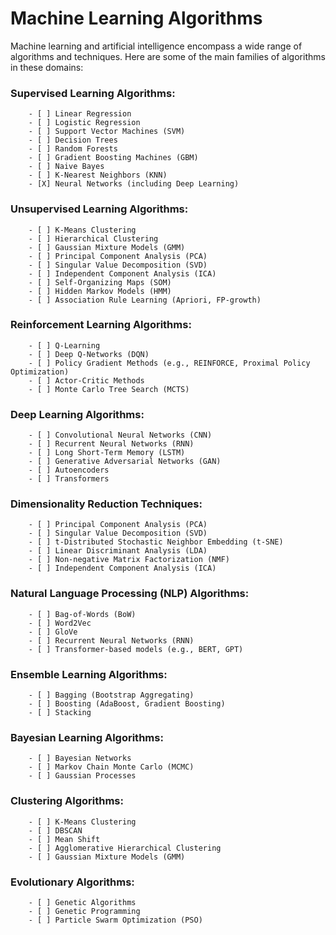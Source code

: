 # Machine Learning Algorithms

Machine learning and artificial intelligence encompass a wide range of algorithms and techniques. Here are some of the main families of algorithms in these domains:

###    Supervised Learning Algorithms:
        - [ ] Linear Regression
        - [ ] Logistic Regression
        - [ ] Support Vector Machines (SVM)
        - [ ] Decision Trees
        - [ ] Random Forests
        - [ ] Gradient Boosting Machines (GBM)
        - [ ] Naive Bayes
        - [ ] K-Nearest Neighbors (KNN)
        - [X] Neural Networks (including Deep Learning)

###    Unsupervised Learning Algorithms:
        - [ ] K-Means Clustering
        - [ ] Hierarchical Clustering
        - [ ] Gaussian Mixture Models (GMM)
        - [ ] Principal Component Analysis (PCA)
        - [ ] Singular Value Decomposition (SVD)
        - [ ] Independent Component Analysis (ICA)
        - [ ] Self-Organizing Maps (SOM)
        - [ ] Hidden Markov Models (HMM)
        - [ ] Association Rule Learning (Apriori, FP-growth)

###    Reinforcement Learning Algorithms:
        - [ ] Q-Learning
        - [ ] Deep Q-Networks (DQN)
        - [ ] Policy Gradient Methods (e.g., REINFORCE, Proximal Policy Optimization)
        - [ ] Actor-Critic Methods
        - [ ] Monte Carlo Tree Search (MCTS)

###    Deep Learning Algorithms:
        - [ ] Convolutional Neural Networks (CNN)
        - [ ] Recurrent Neural Networks (RNN)
        - [ ] Long Short-Term Memory (LSTM)
        - [ ] Generative Adversarial Networks (GAN)
        - [ ] Autoencoders
        - [ ] Transformers

###    Dimensionality Reduction Techniques:
        - [ ] Principal Component Analysis (PCA)
        - [ ] Singular Value Decomposition (SVD)
        - [ ] t-Distributed Stochastic Neighbor Embedding (t-SNE)
        - [ ] Linear Discriminant Analysis (LDA)
        - [ ] Non-negative Matrix Factorization (NMF)
        - [ ] Independent Component Analysis (ICA)

###    Natural Language Processing (NLP) Algorithms:
        - [ ] Bag-of-Words (BoW)
        - [ ] Word2Vec
        - [ ] GloVe
        - [ ] Recurrent Neural Networks (RNN)
        - [ ] Transformer-based models (e.g., BERT, GPT)

###    Ensemble Learning Algorithms:
        - [ ] Bagging (Bootstrap Aggregating)
        - [ ] Boosting (AdaBoost, Gradient Boosting)
        - [ ] Stacking

###    Bayesian Learning Algorithms:
        - [ ] Bayesian Networks
        - [ ] Markov Chain Monte Carlo (MCMC)
        - [ ] Gaussian Processes

###    Clustering Algorithms:
        - [ ] K-Means Clustering
        - [ ] DBSCAN
        - [ ] Mean Shift
        - [ ] Agglomerative Hierarchical Clustering
        - [ ] Gaussian Mixture Models (GMM)

###    Evolutionary Algorithms:
        - [ ] Genetic Algorithms
        - [ ] Genetic Programming
        - [ ] Particle Swarm Optimization (PSO)